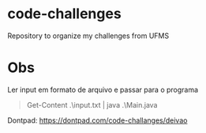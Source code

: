 # code-challenges
 Repository to organize my challenges from UFMS 

# Obs

Ler input em formato de arquivo e passar para o programa
> Get-Content .\input.txt | java .\Main.java

Dontpad: https://dontpad.com/code-challanges/deivao